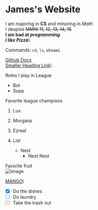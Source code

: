 # James's Website

I am majoring in **CS** and minoring in *Math*\
I despise ~~MMW 11, 12, 13, 14, 15~~\
**I am bad at _programming_**\
***I like Pizza***\

>

Commands: `cd`, `ls`, `whoami`

[Github Docs](https://docs.github.com/en/free-pro-team@latest/github/writing-on-github/basic-writing-and-formatting-syntax)\
[Smaller Heading Link](#smaller-heading)\


Roles I play in League
- Bot
- Supp

Favorite league champions
1. Lux
2. Morgana
3. Ezreal

4. List
   - Nest
     - Nest Nest

Favorite fruit\
![Image](mango.png)

[MANGO](mango.jpg)\

- [x] Do the dishes
- [ ] Do laundry
- [ ] Take the trash out
